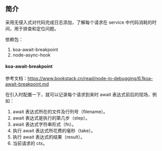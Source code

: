 ## 简介

采用无侵入式对代码完成日志添加，了解每个请求在 service 中代码消耗的时间，用于排查和定位问题。

依赖包：

1. koa-await-breakpoint
2. node-async-hook

#### koa-await-breakpoint

参考文档：https://www.bookstack.cn/read/node-in-debugging/6.1koa-await-breakpoint.md

在引入时配置一下，就可以记录每个请求到来时 await 表达式前后的现场，例如：

1. await 表达式所在的文件及行列号（filename）。
2. await 表达式是执行的第几步（step）。
3. await 表达式字符串形式（fn）。
4. 执行 await 表达式所花费的毫秒（take）。
5. 执行 await 表达式的结果（result）。
6. 当前请求的 ctx。
